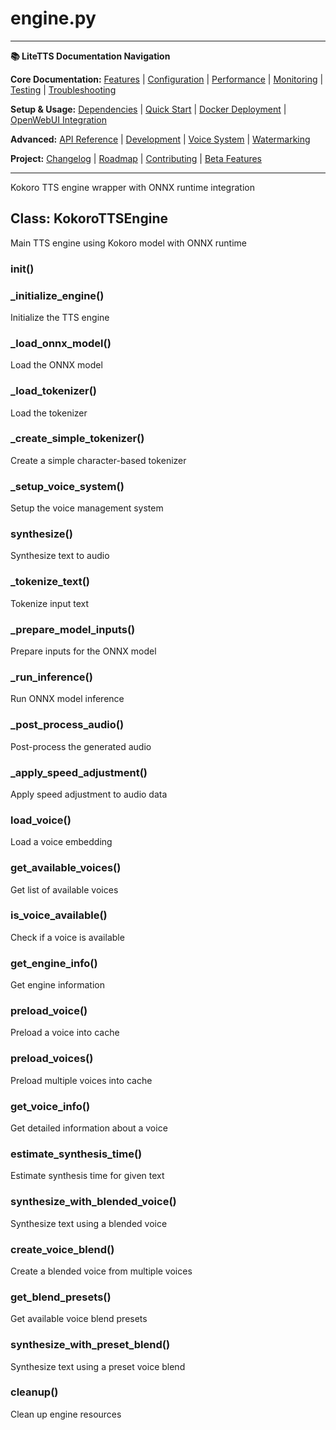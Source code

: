 # engine.py

---
**📚 LiteTTS Documentation Navigation**

**Core Documentation:** [Features](../../../../../FEATURES.md) | [Configuration](../../../../../CONFIGURATION.md) | [Performance](../../../../../PERFORMANCE.md) | [Monitoring](../../../../../MONITORING.md) | [Testing](../../../../../TESTING.md) | [Troubleshooting](../../../../../TROUBLESHOOTING.md)

**Setup & Usage:** [Dependencies](../../../../../DEPENDENCIES.md) | [Quick Start](../../../../../usage/QUICK_START_COMMANDS.md) | [Docker Deployment](../../../../../usage/DOCKER-DEPLOYMENT.md) | [OpenWebUI Integration](../../../../../usage/OPENWEBUI-INTEGRATION.md)

**Advanced:** [API Reference](../../../../API_REFERENCE.md) | [Development](../../../../../development/README.md) | [Voice System](../../../../../voices/README.md) | [Watermarking](../../../../../WATERMARKING.md)

**Project:** [Changelog](../../../../../CHANGELOG.md) | [Roadmap](../../../../../ROADMAP.md) | [Contributing](../../../../../CONTRIBUTIONS.md) | [Beta Features](../../../../../BETA_FEATURES.md)

---


Kokoro TTS engine wrapper with ONNX runtime integration


## Class: KokoroTTSEngine

Main TTS engine using Kokoro model with ONNX runtime

### __init__()

### _initialize_engine()

Initialize the TTS engine

### _load_onnx_model()

Load the ONNX model

### _load_tokenizer()

Load the tokenizer

### _create_simple_tokenizer()

Create a simple character-based tokenizer

### _setup_voice_system()

Setup the voice management system

### synthesize()

Synthesize text to audio

### _tokenize_text()

Tokenize input text

### _prepare_model_inputs()

Prepare inputs for the ONNX model

### _run_inference()

Run ONNX model inference

### _post_process_audio()

Post-process the generated audio

### _apply_speed_adjustment()

Apply speed adjustment to audio data

### load_voice()

Load a voice embedding

### get_available_voices()

Get list of available voices

### is_voice_available()

Check if a voice is available

### get_engine_info()

Get engine information

### preload_voice()

Preload a voice into cache

### preload_voices()

Preload multiple voices into cache

### get_voice_info()

Get detailed information about a voice

### estimate_synthesis_time()

Estimate synthesis time for given text

### synthesize_with_blended_voice()

Synthesize text using a blended voice

### create_voice_blend()

Create a blended voice from multiple voices

### get_blend_presets()

Get available voice blend presets

### synthesize_with_preset_blend()

Synthesize text using a preset voice blend

### cleanup()

Clean up engine resources

